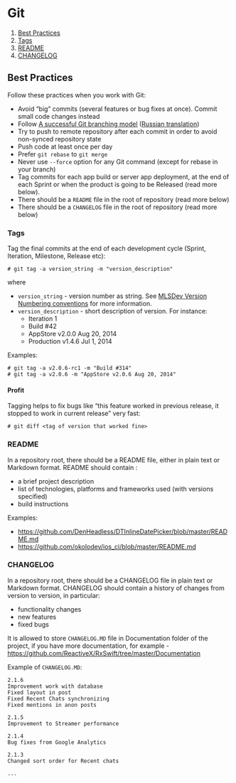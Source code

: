 # Git

1. [Best Practices](#best-practices)
1. [Tags](#tags)
1. [README](#readme)
1. [CHANGELOG](#changelog)

## Best Practices

Follow these practices when you work with Git: 
* Avoid “big” commits (several features or bug fixes at once). Commit small code changes instead
* Follow [A successful Git branching model](http://nvie.com/posts/a-successful-git-branching-model/) ([Russian translation](http://habrahabr.ru/post/106912/))
* Try to push to remote repository after each commit in order to avoid non-synced repository state
* Push code at least once per day
* Prefer ```git rebase``` to ```git merge```
* Never use ```--force``` option for any Git command (except for rebase in your branch)
* Tag commits for each app build or server app deployment, at the end of each Sprint or when the product is going to be Released (read more below).
* There should be a ```README``` file in the root of repository (read more below)
* There should be a ```CHANGELOG``` file in the root of repository (read more below)

### Tags

Tag the final commits at the end of each development cycle (Sprint, Iteration, Milestone, Release etc):

```
# git tag -a version_string -m "version_description"
```

where

* ```version_string``` - version number as string. See [MLSDev Version Numbering conventions](https://github.com/MLSDev/development-standards/blob/master/common/versioning.md) for more information. 
* ```version_description``` - short description of version. For instance:
    * Iteration 1
    * Build \#42
    * AppStore v2.0.0 Aug 20, 2014
    * Production v1.4.6 Jul 1, 2014

Examples:

```
# git tag -a v2.0.6-rc1 -m "Build #314"
# git tag -a v2.0.6 -m "AppStore v2.0.6 Aug 20, 2014"
```


#### Profit

Tagging helps to fix bugs like “this feature worked in previous release, it stopped to work in current release” very fast:

```
# git diff <tag of version that worked fine>
```


### README

In a repository root, there should be a README file, either in plain text or Markdown format.
README should contain :
* a brief project description
* list of technologies, platforms and frameworks used (with versions specified)
* build instructions

Examples:
* https://github.com/DenHeadless/DTInlineDatePicker/blob/master/README.md
* https://github.com/okolodev/ios_ci/blob/master/README.md


### CHANGELOG

In a repository root, there should be a CHANGELOG file in plain text or Markdown format.
CHANGELOG should contain a history of changes from version to version, in particular:
* functionality changes
* new features
* fixed bugs

It is allowed to store `CHANGELOG.MD` file in Documentation folder of the project, if you have more documentation, for example - https://github.com/ReactiveX/RxSwift/tree/master/Documentation

Example of `CHANGELOG.MD`:

```
2.1.6
Improvement work with database
Fixed layout in post
Fixed Recent Chats synchronizing
Fixed mentions in anon posts

2.1.5
Improvement to Streamer performance

2.1.4
Bug fixes from Google Analytics

2.1.3
Changed sort order for Recent chats

...
```
